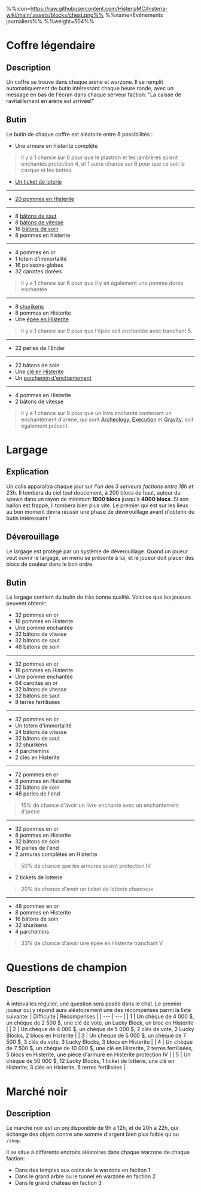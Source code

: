 %%icon=https://raw.githubusercontent.com/HisteriaMC/histeria-wiki/main/.assets/blocks/chest.png%%
%%name=Evénements journaliers%%
%%weight=504%%

# Coffre légendaire

## Description

Un coffre se trouve dans chaque arène et warzone. Il se remplit automatiquement de butin intéressant chaque heure ronde, avec un message en bas de l'écran dans chaque serveur faction: "La caisse de ravitaillement en arène est arrivée!"

## Butin

Le butin de chaque coffre est aléatoire entre 8 possibilités :

- Une armure en histerite complète
> Il y a 1 chance sur 6 pour que le plastron et les jambières soient enchantés protection 4, et 1 autre chance sur 6 pour que ce soit le casque et les bottes.
- [Un ticket de loterie](https://histeria.fr/wiki/objets/lottery-ticket)
---
- [20 pommes en Histerite](https://histeria.fr/wiki/objets/histerite-apple)
---
- 8 [bâtons de saut](https://histeria.fr/wiki/bâtons/jump-stick)
- 8 [bâtons de vitesse](https://histeria.fr/wiki/bâtons/speed-stick)
- 16 [bâtons de soin](https://histeria.fr/wiki/bâtons/heal-stick)
- 8 pommes en histerite
---
- 4 pommes en or
- 1 totem d'immortalité
- 16 poissons-globes
- 32 carottes dorées
> Il y a 1 chance sur 6 pour que il y ait également une pomme dorée enchantée.
---
- 8 [shurikens](https://histeria.fr/wiki/objets/shuriken)
- 8 pommes en Histerite
- Une [épée en Histerite](https://histeria.fr/wiki/outils/histerite-sword)
> Il y a 1 chance sur 9 pour que l'épée soit enchantée avec tranchant 5.
---
- 22 perles de l'Ender
---
- 22 bâtons de soin
- Une [clé en Histerite](https://histeria.fr/wiki/clés/histerite-key)
- Un [parchemin d'enchantement](https://histeria.fr/wiki/objets/forge-note)
---
- 4 pommes en Histerite
- 2 bâtons de vitesse
> Il y a 1 chance sur 8 pour que un livre enchanté contenant un enchantement d'arène, qui sont [Archeology](https://histeria.fr/wiki/enchantements/archeologie), [Execution](https://histeria.fr/wiki/enchantements/execution) et [Gravity](https://histeria.fr/wiki/enchantements/gravity), soit également présent.


# Largage

## Explication

Un colis apparaîtra chaque jour sur _l'un des 3 serveurs factions entre 18h et 23h_. Il tombera du ciel tout doucement, à 200 blocs de haut, autour du spawn dans un rayon de minimum **1000 blocs** jusqu'à **4000 blocs**. Si son ballon est frappé, il tombera bien plus vite. Le premier qui est sur les lieux au bon moment devra réussir une phase de déverouillage avant d'obtenir du butin intéressant !

## Déverouillage

Le largage est protégé par un système de déverouillage. Quand un joueur veut ouvrir le largage, un menu se présente à lui, et le joueur doit placer des blocs de couleur dans le bon ordre.

## Butin

Le largage contient du butin de très bonne qualité.
Voici ce que les joueurs peuvent obtenir:

- 32 pommes en or
- 16 pommes en Histerite
- Une pomme enchantée
- 32 bâtons de vitesse
- 32 bâtons de saut
- 48 bâtons de soin

---

- 32 pommes en or
- 16 pommes en Histerite
- Une pomme enchantée
- 64 carottes en or
- 32 bâtons de vitesse
- 32 bâtons de saut
- 8 terres fertilisées

---

- 32 pommes en or
- Un totem d'immortalité
- 24 bâtons de vitesse
- 32 bâtons de saut
- 32 shurikens
- 4 parchemins
- 2 clés en Histerite

---

- 72 pommes en or
- 8 pommes en Histerite
- 32 bâtons de soin
- 48 perles de l'end
> 15% de chance d'avoir un livre enchanté avec un enchantement d'arène

---

- 32 pommes en or
- 8 pommes en Histerite
- 32 bâtons de soin
- 16 perles de l'end
- 2 armures complètes en Histerite
> 50% de chance que les armures soient protection IV
- 2 tickets de lotterie
> 20% de chance d'avoir un ticket de lotterie chanceux

---

- 48 pommes en or
- 8 pommes en Histerite
- 16 bâtons de soin
- 32 shurikens
- 4 parchemins
> 33% de chance d'avoir une épée en Histerite tranchant V


# Questions de champion

## Description

À intervalles régulier, une question sera posée dans le chat. Le premier joueur qui y répond aura aléatoirement une des récompenses parmi la liste suivante:
| Difficulté | Récompenses |
| --- | --- |
| 1 | Un chèque de 4 000 \$, un chèque de 2 500 \$, une clé de vote, un Lucky Block, un bloc en Histerite |
| 2 | Un chèque de 4 000 \$, un chèque de 5 000 \$, 2 clés de vote, 2 Lucky Blocks, 2 blocs en Histerite |
| 3 | Un chèque de 5 000 \$, un chèque de 7 500 \$, 3 clés de vote, 3 Lucky Blocks, 3 blocs en Histerite |
| 4 | Un chèque de 7 500 \$, un chèque de 10 000 \$, une clé en Histerite, 2 terres fertilisées, 5 blocs en Histerite, une pièce d'armure en Histerite protection IV |
| 5 | Un chèque de 50 000 \$, 12 Lucky Blocks, 1 ticket de lotterie, une clé en Histerite, 3 clés en Histerite, 6 terres fertilisées |


# Marché noir

## Description

Le marché noir est un pnj disponible de 9h à 12h, et de 20h à 22h, qui échange des objets contre une somme d'argent bien plus faible qu'au `/shop`. 

Il se situe à différents endroits aléatoires dans chaque warzone de chaque faction:
- Dans des temples aux coins de la warzone en faction 1
- Dans le grand arbre ou le tunnel en warzone en faction 2
- Dans le grand château en faction 3
